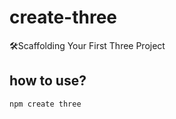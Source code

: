 # create-three

🛠Scaffolding Your First Three Project

## how to use?

```bash
npm create three
```
